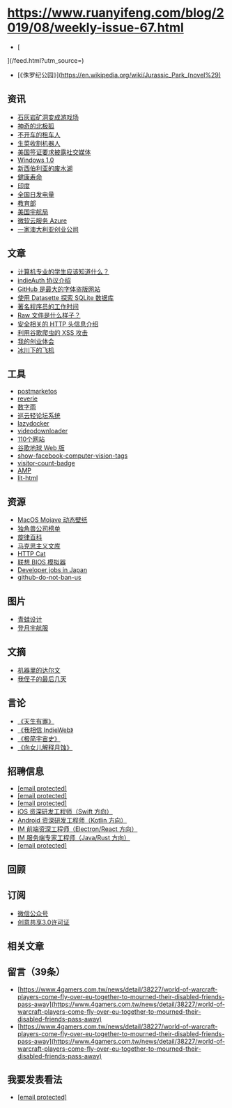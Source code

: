 # https://www.ruanyifeng.com/blog/2019/08/weekly-issue-67.html

- [


](/feed.html?utm_source=)
- [《侏罗纪公园》](https://en.wikipedia.org/wiki/Jurassic_Park_(novel%29)
## 资讯
- [石灰岩矿洞变成游戏场](https://boingboing.net/2019/05/22/watch-cycling-to-work-through.html)
- [神奇的北极狐](https://www.theguardian.com/world/2019/jul/02/fantastic-arctic-fox-animal-walks-3500km-from-norway-to-canada)
- [不开车的租车人](http://www.asahi.com/ajw/articles/AJ201907040011.html)
- [生菜收割机器人](https://www.cam.ac.uk/research/news/robot-uses-machine-learning-to-harvest-lettuce)
- [美国签证要求披露社交媒体](https://redbus2us.com/us-visa-forms-ds-160-260-has-social-media-questions-now-samples/)
- [Windows 1.0](https://arstechnica.com/gadgets/2019/07/microsofts-80s-throwback-turned-out-to-be-a-tie-in-for-stranger-things-3/)
- [新西伯利亚的废水湖](https://englishrussia.com/2019/07/09/the-poisonous-maldives-of-novosibirsk/)
- [健康寿命](http://m.news.cctv.com/2019/07/29/ARTIvF6m3GuWn3FwVrQyS8Vd190729.shtml)
- [印度](https://economictimes.indiatimes.com/tech/hardware/apple-starts-shipping-india-made-iphones-to-european-markets/articleshow/70166859.cms)
- [全国日发电量](http://www.xinhuanet.com/fortune/2019-07/26/c_1124804302.htm)
- [教育部](http://www.moe.gov.cn/srcsite/A03/moe_1892/moe_630/201907/t20190724_392124.html)
- [美国宇航局](https://www.forbes.com/sites/trevornace/2019/02/28/nasa-says-earth-is-greener-today-than-20-years-ago-thanks-to-china-india/#65644ccb6e13)
- [微软云服务 Azure](https://www.cloudpro.co.uk/cloud-essentials/public-cloud/8162/azure-revenue-surpasses-windows-for-the-first-time)
- [一家澳大利亚创业公司](https://www.littlebird.com.au/blogs/news/colourful-printed-circuit-boards)
## 文章
- [计算机专业的学生应该知道什么？](http://matt.might.net/articles/what-cs-majors-should-know/)
- [indieAuth 协议介绍](https://aaronparecki.com/2018/07/07/7/oauth-for-the-open-web)
- [GitHub 是最大的字体盗版网站](https://pixelambacht.nl/2017/github-font-piracy/)
- [使用 Datasette 探索 SQLite 数据库](https://static.simonwillison.net/static/2018/pybay-datasette/)
- [著名程序员的工作时间](https://ivan.bessarabov.com/blog/famous-programmers-work-time)
- [Raw 文件是什么样子？](https://petapixel.com/2019/07/15/what-does-an-unprocessed-raw-file-look-like/)
- [安全相关的 HTTP 头信息介绍](https://nullsweep.com/http-security-headers-a-complete-guide/)
- [利用谷歌爬虫的 XSS 攻击](https://www.tomanthony.co.uk/blog/xss-attacks-googlebot-index-manipulation/)
- [我的创业体会](https://medium.com/@rishdotblog/bootstrapping-a-data-api-company-in-asia-from-0-80m-monthly-requests-in-2-years-lessons-learnt-f48297823c7c)
- [冰川下的飞机](https://www.damninteresting.com/exhuming-the-glacier-girl/)
## 工具
- [postmarketos](https://postmarketos.org/)
- [reverie](https://github.com/amitmerchant1990/reverie)
- [数字雨](https://codepen.io/yuanchuan/pen/YoqWeR)
- [巡云轻论坛系统](https://github.com/diyhi/bbs)
- [lazydocker](https://github.com/jesseduffield/lazydocker)
- [videodownloader](https://github.com/mayeaux/videodownloader)
- [110个网站](https://ytdl-org.github.io/youtube-dl/supportedsites.html)
- [谷歌地球 Web 版](https://earth.google.com/web)
- [show-facebook-computer-vision-tags](https://github.com/ageitgey/show-facebook-computer-vision-tags)
- [visitor-count-badge](https://github.com/jwenjian/visitor-count-badge)
- [AMP](https://amp.dev/about/websites)
- [lit-html](https://github.com/polymer/lit-html)
## 资源
- [MacOS Mojave 动态壁纸](https://dynamicwallpaper.club/)
- [独角兽公司榜单](https://dujiaoshou.io/)
- [旋律百科](http://www.musipedia.org/)
- [马克思主义文库](https://www.marxists.org/chinese/index.html)
- [HTTP Cat](https://http.cat/)
- [联想 BIOS 模拟器](https://download.lenovo.com/bsco/)
- [Developer jobs in Japan](https://japanjobs.dev/)
- [github-do-not-ban-us](https://github.com/1995parham/github-do-not-ban-us/blob/master/README-CN.md)
## 图片
- [青蛙设计](https://www.theverge.com/design/2019/6/26/18758789/apple-mac-design-snow-white-frog-polk-photo-essay)
- [登月宇航服](https://blog.nuclino.com/the-simple-genius-of-checklists-from-b-17-to-the-apollo-missions)
## 文摘
- [机器里的达尔文](https://en.wikipedia.org/wiki/Darwin_among_the_Machines)
- [我侄子的最后几天](https://www.theguardian.com/games/2019/jul/04/how-a-video-game-community-filled-my-nephews-final-days-with-happiness-elite-dangerous)
## 言论
- [《天生有罪》](https://book.douban.com/subject/30125030/)
- [《我相信 IndieWeb》](https://fogknife.com/2018-05-04-i-believe-in-the-indieweb-it-needs-to-believe-in-itself.html)
- [《极简宇宙史》](https://book.douban.com/subject/26697350/)
- [《向女儿解释月蚀》](https://groups.google.com/forum/#!msg/b-a-s/9rcz9MbC5p8/2Q8txQgGBAAJ)
## 招聘信息
- [[email protected]](/cdn-cgi/l/email-protection#275e4e41424940095552464967404a464e4b0944484a)
- [[email protected]](/cdn-cgi/l/email-protection#e28e978d8ea28790918d8496cc8b8d)
- [[email protected]](/cdn-cgi/l/email-protection#fe84969f90869790d0929790be9f92979c9f9c9fd397909dd09d9193)
- [iOS 资深研发工程师（Swift 方向）](https://www.zhipin.com/job_detail/7c080fd9d502ddde03N439y_GFs~.html?ka=search_list_9)
- [Android 资深研发工程师（Kotlin 方向）](https://www.zhipin.com/job_detail/eb011b65279e08e403N43t67GFM~.html?ka=search_list_5)
- [IM 前端资深工程师（Electron/React 方向）](https://www.zhipin.com/job_detail/260f0bc91ec2ac2503N43t69FFc~.html?ka=search_list_2)
- [IM 服务端专家工程师（Java/Rust 方向）](https://www.zhipin.com/job_detail/68f746e26cbec14403N439-9GVc~.html?ka=search_list_3)
- [[email protected]](/cdn-cgi/l/email-protection#224e4b4c5b57434c62464b464b414a575a4b4c450c414d4f)
## 回顾
## 订阅
- [微信公众号](http://weixin.sogou.com/weixin?query=%E9%98%AE%E4%B8%80%E5%B3%B0%E7%9A%84%E7%BD%91%E7%BB%9C%E6%97%A5%E5%BF%97)
- [创意共享3.0许可证](http://creativecommons.org/licenses/by-nc-nd/3.0/deed.zh)
## 相关文章
## 留言（39条）
- [https://www.4gamers.com.tw/news/detail/38227/world-of-warcraft-players-come-fly-over-eu-together-to-mourned-their-disabled-friends-pass-away](https://www.4gamers.com.tw/news/detail/38227/world-of-warcraft-players-come-fly-over-eu-together-to-mourned-their-disabled-friends-pass-away)
- [https://www.4gamers.com.tw/news/detail/38227/world-of-warcraft-players-come-fly-over-eu-together-to-mourned-their-disabled-friends-pass-away](https://www.4gamers.com.tw/news/detail/38227/world-of-warcraft-players-come-fly-over-eu-together-to-mourned-their-disabled-friends-pass-away)
## 我要发表看法
- [[email protected]](/cdn-cgi/l/email-protection#b2cbdbd4d7dcd59cc0c7d3dcf2d5dfd3dbde9cd1dddf)